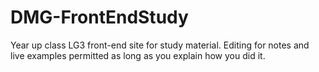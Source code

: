 # DMG-FrontEndStudy
Year up class LG3 front-end site for study material. Editing for notes and live examples permitted as long as you explain how you did it.
